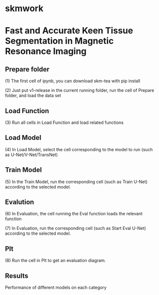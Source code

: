 # skmwork
# Fast and Accurate Keen Tissue Segmentation in Magnetic Resonance Imaging

## Prepare folder
(1) The first cell of ipynb, you can download skm-tea with pip install

(2) Just put v1-release in the current running folder, run the cell of Prepare folder, and load the data set

## Load Function
(3) Run all cells in Load Function and load related functions

## Load Model
(4) In Load Model, select the cell corresponding to the model to run (such as U-Net/V-Net/TransNet)

## Train Model
(5) In the Train Model, run the corresponding cell (such as Train U-Net) according to the selected model.

## Evalution
(6) In Evaluation, the cell running the Eval function loads the relevant function

(7) In Evaluation, run the corresponding cell (such as Start Eval U-Net) according to the selected model.

## Plt
(8) Run the cell in Plt to get an evaluation diagram.

## Results
Performance of different models on each category


